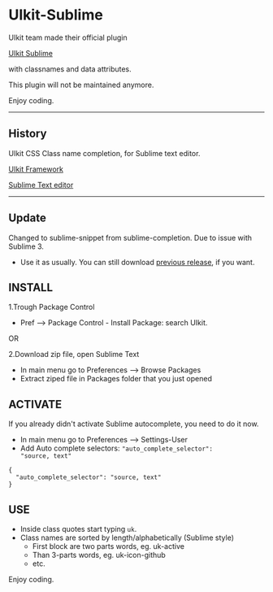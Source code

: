UIkit-Sublime
=============

UIkit team made their official plugin

<a href="http://github.com/uikit/uikit-sublime" target="_blank" title="UIkit sublime">UIkit Sublime</a>

with classnames and data attributes.

This plugin will not be maintained anymore.

Enjoy coding.

__________________________________________________________

<h2>History</h2>

UIkit CSS Class name completion, for Sublime text editor.

<a href="http://getuikit.com" target="_blank" title="UIkit framework">UIkit Framework</a>

<a href="http://www.sublimetext.com" target="_blank" title="Sublime Text editor">Sublime Text editor</a>

__________________________________________________________

<h2>Update</h2>

Changed to sublime-snippet from sublime-completion. Due to issue with Sublime 3.
 - Use it as usually.
You can still download <a href="http://easingthemes.com/uikit/UIkit-Class.zip" target="_blank" title="Sublime Text editor">previous release</a>, if you want.

<h2>INSTALL</h2>

1.Trough Package Control
 - Pref --> Package Control - Install Package: search UIkit.

OR

2.Download zip file, open Sublime Text

 - In main menu go to Preferences --> Browse Packages
 - Extract ziped file in Packages folder that you just opened

<h2>ACTIVATE</h2>

If you already didn't activate Sublime autocomplete, you need to do it now.
 - In main menu go to Preferences --> Settings-User
 - Add Auto complete selectors: <code>"auto_complete_selector": "source, text"</code>
<pre><code>{
  "auto_complete_selector": "source, text"
}</code></pre>

<h2>USE</h2>

 - Inside class quotes start typing <code>uk</code>.
 - Class names are sorted by length/alphabetically (Sublime style)
   - First block are two parts words, eg. uk-active
   - Than 3-parts words, eg. uk-icon-github
   - etc.

Enjoy coding.
